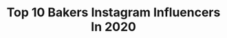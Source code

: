 ---
title: Top 10 Bakers Instagram Influencers In 2020
description: >-
  Find top bakers Instagram influencers in 2020. Most popular hashtags: #hairyman #lockdownlife #explorer #rainbow.
platform: Instagram
profiles:
  - username: "jonasbenyoub"
    fullname: >-
      
    location: "Norway"
    followers: 6787
    engagement: 1245
    commentsToLikes: 0.048765
    id: ck14j8tf5j4mx0i1999ktjrsg
    verified: false
    hashtags: "#bless, #yallalaosshamredetnye, #karantenelufting"
  - username: "simons_bread"
    fullname: >-
      Simon Bowden
    location: "United States"
    followers: 7602
    engagement: 764
    commentsToLikes: 0.072450
    id: ck6u13xirjfly0j71bzfjd23x
    verified: false
    hashtags: "#bakeathome, #wholegrainbread, #crackers, #focaccia"
  - username: "thealexxvaldivia"
    fullname: >-
      alex valdivia🪐
    location: "United States"
    followers: 12599
    engagement: 1578
    commentsToLikes: 0.333588
    id: ck14juiwem9a20i199jxh0l60
    verified: false
    hashtags: "#softboyaesthetic, #valentines2020, #tiktoks, #yup"
  - username: "real_tim_othy"
    fullname: >-
      Tim Othy
    location: "United States"
    followers: 17566
    engagement: 1527
    commentsToLikes: 0.045313
    id: ck9hb12frexd20j7894363rx2
    verified: false
    hashtags: "#winecountry, #peludo, #hotguys, #coronabop"
  - username: "growwithteddy"
    fullname: >-
      E M I L Y & T E D D Y
    location: ""
    followers: 8739
    engagement: 1006
    commentsToLikes: 0.170342
    id: ck9wgrlbcuonv0j78accif82a
    verified: false
    hashtags: "#tufftrayideas, #cordless, #throwback, #9k"
  - username: "gemma_stafford"
    fullname: >-
      Gemma Stafford
    location: "United States"
    followers: 121567
    engagement: 536
    commentsToLikes: 0.036183
    id: ck0w1xhqelmhc0i19k0tesijh
    verified: true
    hashtags: "#firsttimedad, #saintpatricksday, #babyshark, #newbaby"
  - username: "bestobaker"
    fullname: >-
      Giuseppe Besto Stella
    location: "Italy"
    followers: 7026
    engagement: 1423
    commentsToLikes: 0.064533
    id: ck6tyehy039k30j71pe2sx5np
    verified: false
    hashtags: "#covered, #spring, #quarantine, #tattoed"
  - username: "shines_withrp"
    fullname: >-
      Shaini S 💜
    location: "Canada"
    followers: 2706
    engagement: 1464
    commentsToLikes: 0.214937
    id: ckap2v1wu0fuu0i786s5rnov1
    verified: false
    hashtags: "#invisibledisability, #tbt, #selflove, #cinderellacastle"
  - username: "kevjbradley"
    fullname: >-
      Kevin Bradley
    location: "Canada"
    followers: 34579
    engagement: 1499
    commentsToLikes: 0.017450
    id: ck8t8cgi4jx630j78qveofmgz
    verified: false
    hashtags: "#transformationtuesday, #novascotiastrong"
  - username: "dogtorizzy"
    fullname: >-
      Izzy :) 🐾
    location: "United Kingdom"
    followers: 5934
    engagement: 1624
    commentsToLikes: 0.023904
    id: ck8wfhe9lfpnm0j7897eo8nud
    verified: false
    hashtags: "#veterinary, #youngvets, #beeframen, #friendgoals"
---